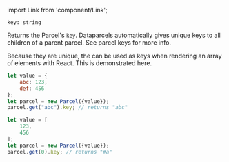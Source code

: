 import Link from 'component/Link';

```flow
key: string
```

Returns the Parcel's `key`. Dataparcels automatically gives unique keys to all children of a parent parcel. See <Link to="/parcel-keys">parcel keys</Link> for more info.

Because they are unique, the can be used as keys when rendering an array of elements with React. This is demonstrated <Link to="/data-editing#Indexed-data-types">here</Link>.
 
```js
let value = {
    abc: 123,
    def: 456
};
let parcel = new Parcel({value});
parcel.get("abc").key; // returns "abc"
```

```js
let value = [
    123,
    456
];
let parcel = new Parcel({value});
parcel.get(0).key; // returns "#a"
```
